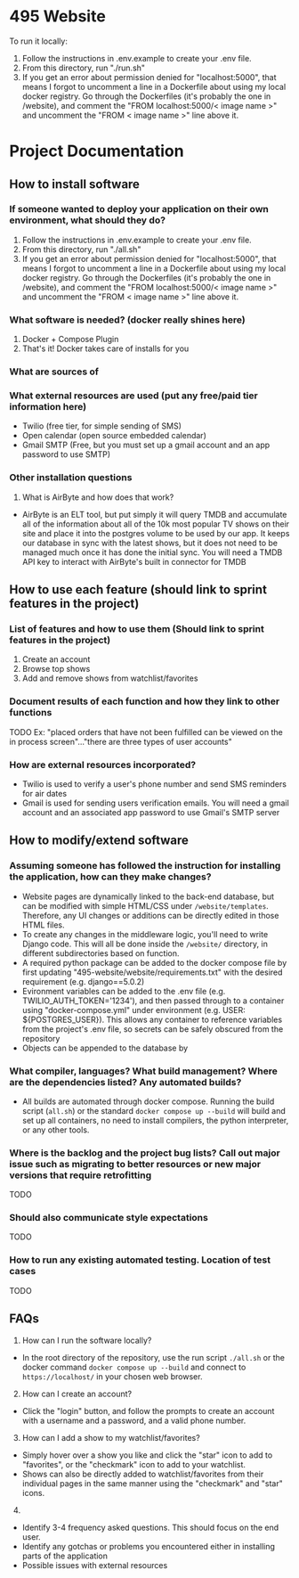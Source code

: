 # 495 Website

To run it locally:
1. Follow the instructions in .env.example to create your .env file.
2. From this directory, run "./run.sh"
3. If you get an error about permission denied for "localhost:5000", that means
I forgot to uncomment a line in a Dockerfile about using my local docker registry.
Go through the Dockerfiles (it's probably the one in /website), and comment the "FROM localhost:5000/< image name >" and uncomment the "FROM < image name >" line above it.

# Project Documentation

## How to install software
### If someone wanted to deploy your application on their own environment, what should they do?
1. Follow the instructions in .env.example to create your .env file.
2. From this directory, run "./all.sh"
3. If you get an error about permission denied for "localhost:5000", that means
I forgot to uncomment a line in a Dockerfile about using my local docker registry.
Go through the Dockerfiles (it's probably the one in /website), and comment the
"FROM localhost:5000/< image name >" and uncomment the "FROM < image name >" line above it.

### What software is needed?  (docker really shines here)
1. Docker + Compose Plugin
2. That's it! Docker takes care of installs for you

### What are sources of
### What external resources are used (put any free/paid tier information here)
- Twilio (free tier, for simple sending of SMS)
-  Open calendar (open source embedded calendar)
-   Gmail SMTP (Free, but you must set up a gmail account and an app password to use SMTP)

### Other installation questions
1. What is AirByte and how does that work?
- AirByte is an ELT tool, but put simply it will query TMDB and accumulate all of the information about all of the 10k most popular TV shows on their site
and place it into the postgres volume to be used by our app. It keeps our database in sync with the latest shows, but it does not need to be managed much
once it has done the initial sync. You will need a TMDB API key to interact with AirByte's built in connector for TMDB

## How to use each feature (should link to sprint features in the project)
### List of features and how to use them (Should link to sprint features in the project)
1. Create an account
2. Browse top shows
3. Add and remove shows from watchlist/favorites

###  Document results of each function and how they link to other functions 
TODO
Ex: "placed orders that have not been fulfilled can be viewed on the in process screen"..."there are three types of user accounts"

### How are external resources incorporated?
- Twilio is used to verify a user's phone number and send SMS reminders for air dates
- Gmail is used for sending users verification emails. You will need a gmail account and an associated app password to use Gmail's SMTP server 

## How to modify/extend software
### Assuming someone has followed the instruction for installing the application, how can they make changes?
- Website pages are dynamically linked to the back-end database, but can be modified with simple HTML/CSS under ```/website/templates```. Therefore, any UI changes or additions can be directly edited in those HTML files.
- To create any changes in the middleware logic, you'll need to write Django code. This will all be done inside the ```/website/``` directory, in different subdirectories based on function.
- A required python package can be added to the docker compose file by first updating "495-website/website/requirements.txt" with the desired requirement (e.g. django==5.0.2)
- Evironment variables can be added to the .env file (e.g. TWILIO_AUTH_TOKEN='1234'), and then passed through to a container using "docker-compose.yml" under environment (e.g. USER: ${POSTGRES_USER}). This allows any container to reference variables from the project's .env file, so secrets can be safely obscured from the repository
- Objects can be appended to the database by



### What compiler, languages?  What build management? Where are the dependencies listed?  Any automated builds?
- All builds are automated through docker compose. Running the build script (```all.sh```) or the standard ```docker compose up --build``` will build and set up all containers, no need to install compilers, the python interpreter, or any other tools. 


### Where is the backlog and the project bug lists? Call out major issue such as migrating to better resources or new major versions that require retrofitting
TODO
### Should also communicate style expectations
TODO
### How to run any existing automated testing.  Location of test cases
TODO


## FAQs
1. How can I run the software locally?
- In the root directory of the repository, use the run script ```./all.sh``` or the docker command ```docker compose up --build``` and connect to ```https://localhost/``` in your chosen web browser.
2. How can I create an account?
- Click the "login" button, and follow the prompts to create an account with a username and a password, and a valid phone number.
3. How can I add a show to my watchlist/favorites?
- Simply hover over a show you like and click the "star" icon to add to "favorites", or the "checkmark" icon to add to your watchlist.
- Shows can also be directly added to watchlist/favorites from their individual pages in the same manner using the "checkmark" and "star" icons.
4. 

- Identify 3-4 frequency asked questions.  This should focus on the end user. 
- Identify any gotchas or problems you encountered either in installing parts of the application
- Possible issues with external resources
